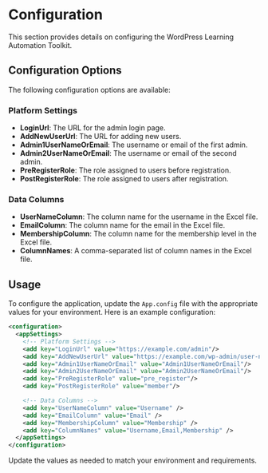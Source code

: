 # Configuration

This section provides details on configuring the WordPress Learning Automation Toolkit.

## Configuration Options

The following configuration options are available:

### Platform Settings

- **LoginUrl**: The URL for the admin login page.
- **AddNewUserUrl**: The URL for adding new users.
- **Admin1UserNameOrEmail**: The username or email of the first admin.
- **Admin2UserNameOrEmail**: The username or email of the second admin.
- **PreRegisterRole**: The role assigned to users before registration.
- **PostRegisterRole**: The role assigned to users after registration.

### Data Columns

- **UserNameColumn**: The column name for the username in the Excel file.
- **EmailColumn**: The column name for the email in the Excel file.
- **MembershipColumn**: The column name for the membership level in the Excel file.
- **ColumnNames**: A comma-separated list of column names in the Excel file.

## Usage

To configure the application, update the `App.config` file with the appropriate values for your environment. Here is an example configuration:

```xml
<configuration>
  <appSettings>
    <!-- Platform Settings -->
    <add key="LoginUrl" value="https://example.com/admin"/>
    <add key="AddNewUserUrl" value="https://example.com/wp-admin/user-new.php"/>
    <add key="Admin1UserNameOrEmail" value="Admin1UserNameOrEmail"/>
    <add key="Admin2UserNameOrEmail" value="Admin2UserNameOrEmail"/>
    <add key="PreRegisterRole" value="pre_register"/>
    <add key="PostRegisterRole" value="member"/>

    <!-- Data Columns -->
    <add key="UserNameColumn" value="Username" />
    <add key="EmailColumn" value="Email" />
    <add key="MembershipColumn" value="Membership" />
    <add key="ColumnNames" value="Username,Email,Membership" />
  </appSettings>
</configuration>
```

Update the values as needed to match your environment and requirements.
